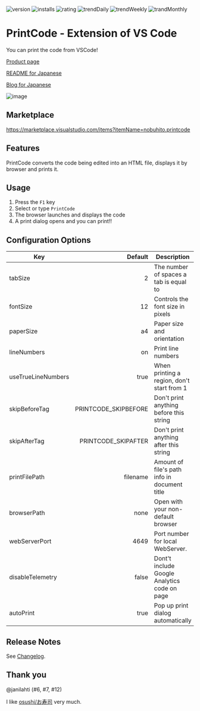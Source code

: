 ![version](https://vsmarketplacebadge.apphb.com/version-short/nobuhito.printcode.svg)
![installs](https://vsmarketplacebadge.apphb.com/installs-short/nobuhito.printcode.svg)
![rating](https://vsmarketplacebadge.apphb.com/rating-short/nobuhito.printcode.svg)
![trendDaily](https://vsmarketplacebadge.apphb.com/trending-daily/nobuhito.printcode.svg)
![trendWeekly](https://vsmarketplacebadge.apphb.com/trending-weekly/nobuhito.printcode.svg)
![trandMonthly](https://vsmarketplacebadge.apphb.com/trending-monthly/nobuhito.printcode.svg)

# PrintCode - Extension of VS Code

You can print the code from VSCode!

[Product page](https://printcode.launchaco.com/)

[README for Japanese](https://github.com/nobuhito/vscode.printcode/blob/master/README.ja.md)

[Blog for Japanese](https://blog.bulkus.net/tags/printcode/)

![image](https://raw.githubusercontent.com/nobuhito/vscode.printcode/master/printcode.gif?raw=true)

## Marketplace

https://marketplace.visualstudio.com/items?itemName=nobuhito.printcode

## Features

PrintCode converts the code being edited into an HTML file, displays it by browser and prints it.

## Usage

1.  Press the `F1` key
2.  Select or type `PrintCode`
3.  The browser launches and displays the code
4.  A print dialog opens and you can print!!

## Configuration Options

| Key              |  Default | Description                                  |
| ---------------- | -------: | -------------------------------------------- |
| tabSize          |        2 | The number of spaces a tab is equal to       |
| fontSize         |       12 | Controls the font size in pixels             |
| paperSize        |       a4 | Paper size and orientation                   |
| lineNumbers      |       on | Print line numbers                           |
| useTrueLineNumbers |   true | When printing a region, don't start from 1   |
| skipBeforeTag    | PRINTCODE_SKIPBEFORE | Don't print anything before this string |
| skipAfterTag     | PRINTCODE_SKIPAFTER  | Don't print anything after this string  |
| printFilePath    | filename | Amount of file's path info in document title |
| browserPath      |     none | Open with your non-default browser           |
| webServerPort    |     4649 | Port number for local WebServer.             |
| disableTelemetry |    false | Dont't include Google Analytics code on page |
| autoPrint        |     true | Pop up print dialog automatically            |

## Release Notes

See [Changelog](https://github.com/nobuhito/vscode.printcode/blob/master/CHANGELOG.md).

## Thank you

@janilahti (#6, #7, #12)

I like [osushi/お寿司](https://osushi.love/nobuhito) very much.
